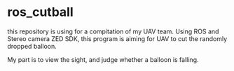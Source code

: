 # ros_cutball

this repository is using for a compitation of my UAV team. Using ROS and Stereo camera ZED SDK, this program is aiming for UAV to cut the randomly dropped balloon.

My part is to view the sight, and judge whether a balloon is falling.